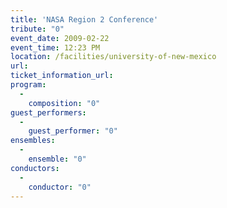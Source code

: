 ```yaml
---
title: 'NASA Region 2 Conference'
tribute: "0"
event_date: 2009-02-22
event_time: 12:23 PM
location: /facilities/university-of-new-mexico
url: 
ticket_information_url: 
program: 
  -
    composition: "0"
guest_performers: 
  -
    guest_performer: "0"
ensembles: 
  -
    ensemble: "0"
conductors: 
  -
    conductor: "0"
---
```

